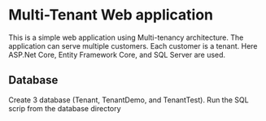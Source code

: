 # Multi-Tenant Web application
This is a simple web application using Multi-tenancy architecture. The application can serve multiple customers. Each customer is a tenant. Here ASP.Net Core, Entity Framework Core, and SQL Server are used. 
## Database
Create 3 database (Tenant, TenantDemo, and TenantTest). Run the SQL scrip from the database directory
